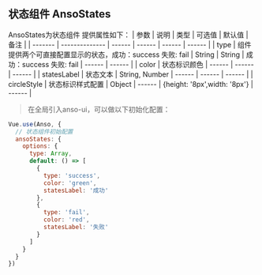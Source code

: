 ## 状态组件 AnsoStates

AnsoStates为状态组件
提供属性如下：
| 参数    | 说明           | 类型   | 可选值 | 默认值 | 备注 |
| ------- | -------------- | ------ | ------ | ------ | ------ |
| type | 组件提供两个可直接配置显示的状态，成功：success 失败: fail | String | String | 成功：success 失败: fail | ------ | ------ |
| color | 状态标识颜色 | ------ | ------ | ------ |
| statesLabel | 状态文本 | String, Number | ------ | ------ | ------ |
| circleStyle | 状态标识样式配置 | Object | ------ | {height: '8px',width: '8px'} | ------ |

> 在全局引入anso-ui，可以做以下初始化配置：
``` js
Vue.use(Anso, {
  // 状态组件初始配置
  ansoStates: {
    options: {
      type: Array,
      default: () => [
        {
          type: 'success',
          color: 'green',
          statesLabel: '成功'
        },
        {
          type: 'fail',
          color: 'red',
          statesLabel: '失败'
        }
      ]
    }
  }
})
```


